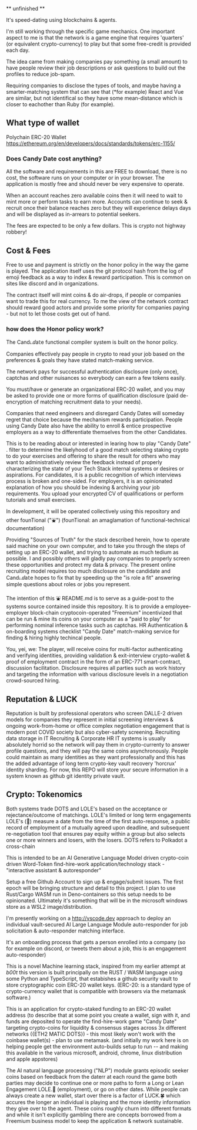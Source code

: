 
** unfinished **

It's speed-dating using blockchains & agents.

I'm still working through the specific game mechanics.
One important aspect to me is that the network is a game engine that requires 'quarters' (or equivalent crypto-currency) to play but that some free-credit is provided each day. 

The idea came from making companies pay something (a small amount) to have people review their job descriptions or ask questions to build out the profiles to reduce job-spam. 

Requiring companies to disclose the types of tools, and maybe having a smarter-matching system that can see that (*for example) React and Vue are similar, but not identifical so they have some mean-distance which is closer to eachother than Ruby (for example).

## What type of wallet
Polychain ERC-20 Wallet
https://ethereum.org/en/developers/docs/standards/tokens/erc-1155/


 
### Does Candy Date cost anything?
 All the software and requirements in this are FREE to download, there is no cost, the software runs on your computer or in your browser.   The application is mostly free and should never be very expensive to operate. 

 When an account reaches zero available coins then it will need to wait to mint more or perform tasks to earn more.  Accounts can continue to seek & recruit once their balance reaches zero but they will experience delays days and will be displayed as in-arrears to potential seekers. 

The fees are expected to be only a few dollars.  This is crypto not highway robbery! 


## Cost & Fees

Free to use and payment is strictly on the honor policy in the way the game is played.   The application itself uses the git protocol hash from the log of emoji feedback as a way to index & reward participation. This is common on sites like discord and in organizations. 

The contract itself will mint coins & do air-drops, if people or companies want to trade this for real currency.  To me the view of the network contract should reward good actors and provide some priority for companies paying - but not to let those costs get out of hand.  



 ### how does the Honor policy work? 
 The Candꭵ.ⅆa𝕥e functional compiler system is built on the honor policy.
 
 Companies effectively pay people in crypto to read your job based on the preferences & goals they have stated match-making service.  
 
 The network pays for successful authentication disclosure (only once), captchas and other nuisances so everybody can earn a few tokens easily.  
 
 You must/have or generate an organizational ERC-20 wallet, and you may be asked to provide one or more forms of qualification disclosure (paid de-encryption of matching recruitment data to your needs). 

Companies that need engineers and disregard Candy Dates will someday regret that choice because the mechanism rewards participation.   People using Candy Date also have the ability to enroll & entice prospective employers as a way to differentiate themselves from the other Candidates. 


This is  to be reading about or interested in learing how to play "Candy Date" .  filter to determine the likelyhood of a good match selecting staking crypto to do your exercises and offering to share the result for others who may want to administratively review the feedback instead of properly characterizing the state of your Tech Stack internal systems or desires or aspirations.  For candidates, it is a public recognition of which interviews process is broken and one-sided.  For employers, it is an opinionated explanation of how you should be indexing & archiving your job requirements.   You upload your encrypted CV of qualifications or perform tutorials and small exercises. 

In development, it will be operated collectively using this repository and other founTional ("⛲") (founTional: an amaglamation of functional-technical documentation) 

Providing "Sources of Truth" for the stack described herein, how to operate said machine on your own computer, and to take you through the steps of setting up an ERC-20 wallet, and trying to automate as much tedium as possible.  I and possibly others will gladly pay companies to properly screen these opportunities and protect my data & privacy.   The present online recruiting model requires too much disclosure on the candidate and Candꭵ.ⅆa𝕥e hopes to fix that by speeding up the "is role a fit" answering simple questions about roles or jobs you represent. 

The intention of this ⛲ README.md is to serve as a guide-post to the systems source contained inside this repository.  It is to provide a employee-employer block-chain cryptocoin-operated "Freemium" incentivized that can be run & mine its coins on your computer as a "paid to play" for performing nominal inference tasks such as captchas.  HR Authentication & on-boarding systems checklist "Candy Date" match-making service for finding & hiring highly techincal people. 

You, yei, we: The player, will receive coins for multi-factor authenticating and verifying identities, providing validation & exit-interview crypto-wallet & proof of employment contract in the form of an ERC-771 smart-contract, discussion facilitation.  Disclosure requires all parties such as work history and targeting the information with various disclosure levels in a negotiation crowd-sourced hiring.  
 


## Reputation & LUCK
 Reputation is built by professional operators who screen DALLE-2 driven models for companies they represent in initial screening interviews & ongoing work-from-home or office complex negotiation engagement that is modern post COVID society but also cyber-safety screening.  Recruiting data storage in IT Recruiting & Corporate HR IT systems is usually absolutely horrid so the network will pay them in crypto-currenty to answer profile questions, and they will pay the same coins asynchronously.  People could maintain as many identities as they want professionally and this has the added advantage of long term crypto-key vault recovery 'horcrux' identity sharding.  For now, this REPO will store your secure information in a system known as github git identity private vault.


## Crypto: Tokenomics
Both systems trade DOTS and LOLE's based on the acceptance or rejectance/outcome of matchings.  LOLE's limited or long term engagements LOLE's (🍭) measure a date from the time of the first auto-response, a public record of employment of a mutually agreed upon deadline, and subsequent re-negotiation tool that ensures pay equity within a group but also selects one or more winners and losers, with the losers.  DOTS refers to Polkadot a cross-chain 

 This is intended to be an AI Generative Language Model driven crypto-coin driven Word-Token find-hire-work application/technology stack - "interactive assistant & autoresponder" 

Setup a free Github Account to sign up & engage/submit issues.
The first epoch will be bringing structure and detail to this project.  I plan to use Rust/Cargo WASM run in Deno-containers so this setup needs to be opinionated.  Ultimately it's something that will be in the microsoft windows store as a WSL2 image/distribution.

I'm presently working on a http://vscode.dev approach to deploy an individual vault-secured AI Large Language Module auto-responder for job solicitation & auto-responder matching interface. 

It's an onboarding process that gets a person enrolled into a company (so for example on discord, or tweets them about a job, this is an engagement auto-responder)

This is a novel Machine learning stack, inspired from my earlier attempt at _b00t_ this version is built principally on the RUST / WASM language using some Python and TypeScript, that estabishes a github security vault to store cryptographic coin ERC-20 wallet keys.  (ERC-20: is a standard type of crypto-currency wallet that is compatible with browsers via the metamask software.) 



This is an application for crypto-staked funding to an ERC-20 wallet address (to describe that at some point you create a wallet, sign with it, and funds are deposited to operate the find-hire-work game "Candy Date" targeting crypto-coins for liquidity & consensus stages across 3x different networks ({ETH2 MATIC DOTS}) - this most likely won't work with the coinbase wallet(s) - plan to use metamask.  (and initially my work here is on helping people get the environment auto-builds setup to run -- and making this available in the various microsoft, android, chrome, linux distribution and apple appstores)



The AI natural language processing ("NLP") module grants episodic seeker coins based on feedback from the daterr at each round the game both parties may decide to continue one or more paths to form a Long or Lean Engagement LOLE.🍭 (employment), or go on other dates.  While people can always create a new wallet, start over there is a factor of LUCK.🍀 which accures the longer an individual is playing and the more identity information they give over to the agent.   These coins roughly churn into different formats and while it isn't explicitly gambling there are concepts borrowed from a Freemium business model to keep the application & network sustainable.   



